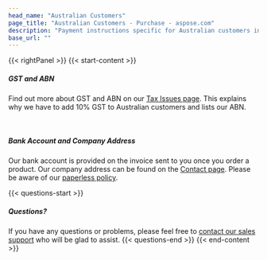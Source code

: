 ```yaml
---
head_name: "Australian Customers"
page_title: "Australian Customers - Purchase - aspose.com"
description: "Payment instructions specific for Australian customers including our ABN."
base_url: ""
---
```

{{< rightPanel >}}
{{< start-content >}}
##### **GST and ABN**
Find out more about GST and ABN on our [Tax Issues page](/policies/taxes). This explains why we have to add 10% GST to Australian customers and lists our ABN.  

&nbsp;  
##### **Bank Account and Company Address**
Our bank account is provided on the invoice sent to you once you order a product. Our company address can be found on the [Contact page](https://about.aspose.com/contact/). Please be aware of our [paperless policy](https://about.aspose.com/legal/paperless-policy/).

{{< questions-start >}}
##### Questions?
If you have any questions or problems, please feel free to [contact our sales support](https://about.aspose.com/contact/) who will be glad to assist.
{{< questions-end >}}
{{< end-content >}}